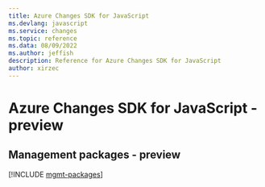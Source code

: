 ```yaml
---
title: Azure Changes SDK for JavaScript
ms.devlang: javascript
ms.service: changes
ms.topic: reference
ms.data: 08/09/2022
ms.author: jeffish
description: Reference for Azure Changes SDK for JavaScript
author: xirzec
---
```

# Azure Changes SDK for JavaScript - preview

## Management packages - preview
[!INCLUDE [mgmt-packages](changes-mgmt-index.md)]
